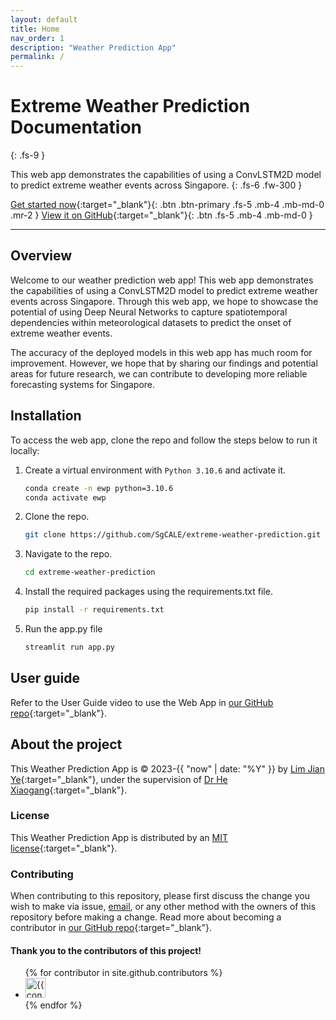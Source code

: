 ```yaml
---
layout: default
title: Home
nav_order: 1
description: "Weather Prediction App"
permalink: /
---
```


# Extreme Weather Prediction Documentation
{: .fs-9 }

This web app demonstrates the capabilities of using a ConvLSTM2D model to predict extreme weather events across Singapore.
{: .fs-6 .fw-300 }

[Get started now](https://sgcale-weather.streamlit.app/){:target="_blank"}{: .btn .btn-primary .fs-5 .mb-4 .mb-md-0 .mr-2 }
[View it on GitHub](https://github.com/SgCALE/extreme-weather-prediction){:target="_blank"}{: .btn .fs-5 .mb-4 .mb-md-0 }

---

## Overview

Welcome to our weather prediction web app! This web app demonstrates the capabilities of using a ConvLSTM2D model to predict extreme weather events across Singapore. Through this web app, we hope to showcase the potential of using Deep Neural Networks to capture spatiotemporal dependencies within meteorological datasets to predict the onset of extreme weather events.

The accuracy of the deployed models in this web app has much room for improvement. However, we hope that by sharing our findings and potential areas for future research, we can contribute to developing more reliable forecasting systems for Singapore.

## Installation

To access the web app, clone the repo and follow the steps below to run it locally:

1. Create a virtual environment with `Python 3.10.6` and activate it.

    ```bash
    conda create -n ewp python=3.10.6
    conda activate ewp
    ```

2. Clone the repo.

    ```bash
    git clone https://github.com/SgCALE/extreme-weather-prediction.git
    ```

3. Navigate to the repo.

    ```bash
    cd extreme-weather-prediction
    ```

4. Install the required packages using the requirements.txt file.

    ```bash
    pip install -r requirements.txt
    ```

5. Run the app.py file

    ```bash
    streamlit run app.py
    ```

## User guide

Refer to the User Guide video to use the Web App in [our GitHub repo](https://github.com/SgCALE/extreme-weather-prediction#user-guide){:target="_blank"}.

## About the project

This Weather Prediction App is &copy; 2023-{{ "now" | date: "%Y" }} by [Lim Jian Ye](https://www.linkedin.com/in/limjianye/){:target="_blank"}, under the supervision of [Dr He Xiaogang](https://scholar.google.com/citations?user=AWfzBLMAAAAJ&hl=en){:target="_blank"}.

### License

This Weather Prediction App is distributed by an [MIT license](https://github.com/SgCALE/extreme-weather-prediction/blob/main/LICENSE){:target="_blank"}.

### Contributing

When contributing to this repository, please first discuss the change you wish to make via issue, [email](mailto:jianye_lim@outlook.com), or any other method with the owners of this repository before making a change. Read more about becoming a contributor in [our GitHub repo](https://github.com/SgCALE/extreme-weather-prediction#contributing){:target="_blank"}.

#### Thank you to the contributors of this project!

<ul class="list-style-none">
{% for contributor in site.github.contributors %}
  <li class="d-inline-block mr-1">
     <a href="{{ contributor.html_url }}"><img src="{{ contributor.avatar_url }}" width="32" height="32" alt="{{ contributor.login }}"></a>
  </li>
{% endfor %}
</ul>
